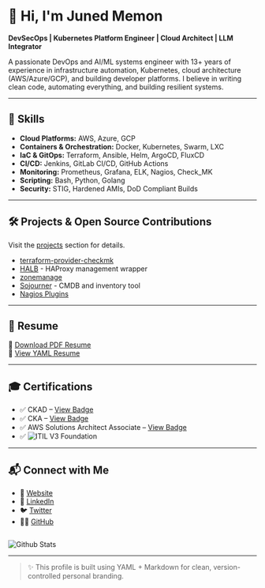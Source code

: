 # 👋 Hi, I'm Juned Memon

**DevSecOps | Kubernetes Platform Engineer | Cloud Architect | LLM Integrator**

A passionate DevOps and AI/ML systems engineer with 13+ years of experience in infrastructure automation, Kubernetes, cloud architecture (AWS/Azure/GCP), and building developer platforms. I believe in writing clean code, automating everything, and building resilient systems.

---

## 🔧 Skills

- **Cloud Platforms:** AWS, Azure, GCP
- **Containers & Orchestration:** Docker, Kubernetes, Swarm, LXC
- **IaC & GitOps:** Terraform, Ansible, Helm, ArgoCD, FluxCD
- **CI/CD:** Jenkins, GitLab CI/CD, GitHub Actions
- **Monitoring:** Prometheus, Grafana, ELK, Nagios, Check_MK
- **Scripting:** Bash, Python, Golang
- **Security:** STIG, Hardened AMIs, DoD Compliant Builds

---

## 🛠 Projects & Open Source Contributions

Visit the [projects](https://github.com/junaid18183?tab=repositories&q=&type=public&language=&sort=) section for details.

- [terraform-provider-checkmk](https://github.com/junaid18183/terraform-provider-checkmk)
- [HALB](https://github.com/junaid18183/HALB) - HAProxy management wrapper
- [zonemanage](https://github.com/junaid18183/zonemanage)
- [Sojourner](https://github.com/junaid18183/Sojourner) - CMDB and inventory tool
- [Nagios Plugins](https://github.com/junaid18183/nagios-plugins)

---

## 🧾 Resume

📄 [Download PDF Resume](assets/Juned_Resume.pdf)  
📜 [View YAML Resume](_data/data.yml)

---

## 🎓 Certifications

- ✅ CKAD – [View Badge](https://www.youracclaim.com/badges/39b75d40-5a4b-46c9-965a-5cbc86abec9f/public_url)
- ✅ CKA – [View Badge](https://www.youracclaim.com/badges/39b75d40-5a4b-46c9-965a-5cbc86abec9f/public_url)
- ✅ AWS Solutions Architect Associate – [View Badge](https://www.youracclaim.com/badges/988261f3-7e65-4700-ad70-1be5fd3c854c/public_url)
- ✅ ![ITIL V3 Foundation](https://img.shields.io/badge/ITIL-V3_Foundation-blue)

---

## 📬 Connect with Me

- 🔗 [Website](https://junaid18183.github.io)
- 💼 [LinkedIn](https://linkedin.com/in/junaid18183)
- 🐦 [Twitter](https://twitter.com/junaid18183)
- 🧑‍💻 [GitHub](https://github.com/junaid18183)

## 
![Github Stats](https://github-readme-stats.vercel.app/api?username=junaid18183&count_private=true&show_icons=true&include_all_commits=true)

---
> ✨ This profile is built using YAML + Markdown for clean, version-controlled personal branding.
